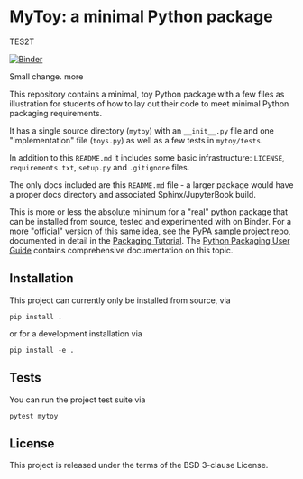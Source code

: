 # MyToy: a minimal Python package

TES2T

[![Binder](https://mybinder.org/badge_logo.svg)](https://mybinder.org/v2/gh/fperez/mytoy/HEAD?urlpath=lab)

Small change. more
                                                 
This repository contains a minimal, toy Python package with a few files as illustration for students of how to lay out their code to meet minimal Python packaging requirements.

It has a single source directory (`mytoy`) with an `__init__.py` file and one "implementation" file (`toys.py`) as well as a few tests in `mytoy/tests`.

In addition to this `README.md` it includes some basic infrastructure: `LICENSE`, `requirements.txt`, `setup.py` and `.gitignore` files.

The only docs included are this `README.md` file - a larger package would have a proper docs directory and associated Sphinx/JupyterBook build.

This is more or less the absolute minimum for a "real" python package that can be installed from source, tested and experimented with on Binder.  For a more "official" version of this same idea, see the [PyPA sample project repo](https://github.com/pypa/sampleproject), documented in detail in the [Packaging Tutorial](https://packaging.python.org/en/latest/tutorials/packaging-projects). The [Python Packaging User Guide](https://packaging.python.org) contains comprehensive documentation on this topic.

## Installation

This project can currently only be installed from source, via

```
pip install .
```

or for a development installation via


```
pip install -e .
```

## Tests

You can run the project test suite via

```
pytest mytoy
```

## License

This project is released under the terms of the BSD 3-clause License.
